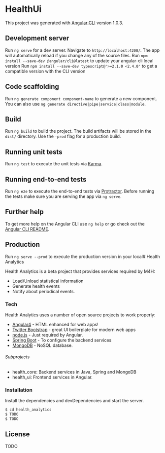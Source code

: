# HealthUi

This project was generated with [Angular CLI](https://github.com/angular/angular-cli) version 1.0.3.

## Development server

Run `ng serve` for a dev server. Navigate to `http://localhost:4200/`. The app will automatically reload if you change any of the source files.
Run `npm install --save-dev @angular/cli@latest` to update your angular-cli local version
Run `npm install --save-dev typescript@'>=2.1.0 <2.4.0'` to get a compatible version with the CLI version

## Code scaffolding

Run `ng generate component component-name` to generate a new component. You can also use `ng generate directive|pipe|service|class|module`.

## Build

Run `ng build` to build the project. The build artifacts will be stored in the `dist/` directory. Use the `-prod` flag for a production build.

## Running unit tests

Run `ng test` to execute the unit tests via [Karma](https://karma-runner.github.io).

## Running end-to-end tests

Run `ng e2e` to execute the end-to-end tests via [Protractor](http://www.protractortest.org/).
Before running the tests make sure you are serving the app via `ng serve`.

## Further help

To get more help on the Angular CLI use `ng help` or go check out the [Angular CLI README](https://github.com/angular/angular-cli/blob/master/README.md).

## Production 
Run `ng serve --prod` to execute the production version in your local# Health Analytics

Health Analytics is a beta project that provides services required by M4H:
  - Load/Unload statistical information
  - Generate health events
  - Notify about periodical events.

### Tech
Health Analytics uses a number of open source projects to work properly:
* [Angular4] - HTML enhanced for web apps!
* [Twitter Bootstrap] - great UI boilerplate for modern web apps
* [node.js] - Just required by Angular.
* [Spring Boot] - To configure the backend services
* [MongoDB] - NoSQL database. 

###### Subprojects
* health_core: Backend services in Java, Spring and MongoDB
* health_ui: Frontend services in Angular.


### Installation
Install the dependencies and devDependencies and start the server.

```sh
$ cd health_analytics
$ TODO
$ TODO
```


License
----
TODO

[//]: # (These are reference links used in the body of this note and get stripped out when the markdown processor does its job. There is no need to format nicely because it shouldn't be seen. Thanks SO - http://stackoverflow.com/questions/4823468/store-comments-in-markdown-syntax)
   [node.js]: <http://nodejs.org>
   [Twitter Bootstrap]: <http://twitter.github.com/bootstrap/>
   [Angular4]: <https://angular.io/>
   [Spring Boot]: <https://projects.spring.io/spring-boot/>
   [MongoDB]: <https://www.mongodb.com/>

